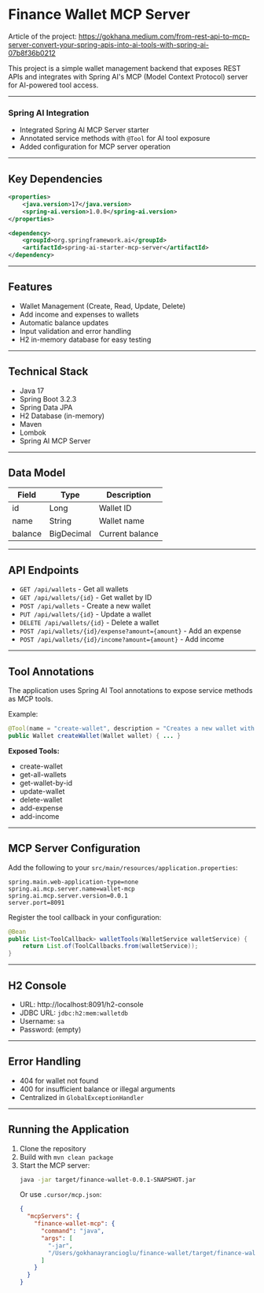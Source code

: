 # Finance Wallet MCP Server

Article of the project: https://gokhana.medium.com/from-rest-api-to-mcp-server-convert-your-spring-apis-into-ai-tools-with-spring-ai-07b8f36b0212

This project is a simple wallet management backend that exposes REST APIs and integrates with Spring AI's MCP (Model Context Protocol) server for AI-powered tool access.

---

### Spring AI Integration 
- Integrated Spring AI MCP Server starter
- Annotated service methods with `@Tool` for AI tool exposure
- Added configuration for MCP server operation

---

## Key Dependencies

```xml
<properties>
    <java.version>17</java.version>
    <spring-ai.version>1.0.0</spring-ai.version>
</properties>

<dependency>
    <groupId>org.springframework.ai</groupId>
    <artifactId>spring-ai-starter-mcp-server</artifactId>
</dependency>
```

---

## Features
- Wallet Management (Create, Read, Update, Delete)
- Add income and expenses to wallets
- Automatic balance updates
- Input validation and error handling
- H2 in-memory database for easy testing

---

## Technical Stack
- Java 17
- Spring Boot 3.2.3
- Spring Data JPA
- H2 Database (in-memory)
- Maven
- Lombok
- Spring AI MCP Server

---

## Data Model

| Field   | Type        | Description         |
|---------|-------------|---------------------|
| id      | Long        | Wallet ID           |
| name    | String      | Wallet name         |
| balance | BigDecimal  | Current balance     |

---

## API Endpoints
- `GET /api/wallets` - Get all wallets
- `GET /api/wallets/{id}` - Get wallet by ID
- `POST /api/wallets` - Create a new wallet
- `PUT /api/wallets/{id}` - Update a wallet
- `DELETE /api/wallets/{id}` - Delete a wallet
- `POST /api/wallets/{id}/expense?amount={amount}` - Add an expense
- `POST /api/wallets/{id}/income?amount={amount}` - Add income

---

## Tool Annotations

The application uses Spring AI Tool annotations to expose service methods as MCP tools.

Example:
```java
@Tool(name = "create-wallet", description = "Creates a new wallet with the given details")
public Wallet createWallet(Wallet wallet) { ... }
```

**Exposed Tools:**
- create-wallet
- get-all-wallets
- get-wallet-by-id
- update-wallet
- delete-wallet
- add-expense
- add-income

---

## MCP Server Configuration

Add the following to your `src/main/resources/application.properties`:
```properties
spring.main.web-application-type=none
spring.ai.mcp.server.name=wallet-mcp
spring.ai.mcp.server.version=0.0.1
server.port=8091
```

Register the tool callback in your configuration:
```java
@Bean
public List<ToolCallback> walletTools(WalletService walletService) {
    return List.of(ToolCallbacks.from(walletService));
}
```

---

## H2 Console
- URL: http://localhost:8091/h2-console
- JDBC URL: `jdbc:h2:mem:walletdb`
- Username: `sa`
- Password: (empty)

---

## Error Handling
- 404 for wallet not found
- 400 for insufficient balance or illegal arguments
- Centralized in `GlobalExceptionHandler`

---

## Running the Application

1. Clone the repository
2. Build with `mvn clean package`
3. Start the MCP server:
   ```bash
   java -jar target/finance-wallet-0.0.1-SNAPSHOT.jar
   ```
   Or use `.cursor/mcp.json`:
   ```json
   {
     "mcpServers": {
       "finance-wallet-mcp": {
         "command": "java",
         "args": [
           "-jar",
           "/Users/gokhanayrancioglu/finance-wallet/target/finance-wallet-0.0.1-SNAPSHOT.jar"
         ]
       }
     }
   }
   ```
